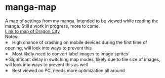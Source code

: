 # manga-map
A map of settings from my manga. Intended to be viewed while reading the manga. Still a work in progress, more to come.<br>
[Link to map of Dragon City](https://ordealist.github.io/manga-map/brongdyu_map.html)<br>
Notes:<br>
※　High chance of crashing on mobile devices during the first time of opening, will look into ways to prevent this<br>
  ※　Most likely need to convert label images to image sprites<br>
※  Significant delay in switching map modes, likely due to file size of images, will look into ways to prevent this as well<br>
※　Best viewed on PC, needs more optimization all around<br>
